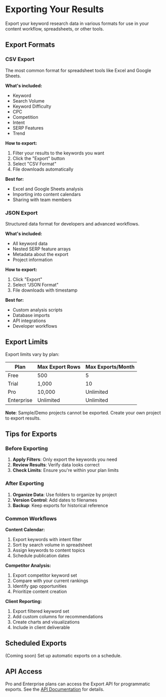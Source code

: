 # Exporting Your Results

Export your keyword research data in various formats for use in your content workflow, spreadsheets, or other tools.

## Export Formats

### CSV Export
The most common format for spreadsheet tools like Excel and Google Sheets.

**What's included:**
- Keyword
- Search Volume
- Keyword Difficulty
- CPC
- Competition
- Intent
- SERP Features
- Trend

**How to export:**
1. Filter your results to the keywords you want
2. Click the "Export" button
3. Select "CSV Format"
4. File downloads automatically

**Best for:**
- Excel and Google Sheets analysis
- Importing into content calendars
- Sharing with team members

### JSON Export
Structured data format for developers and advanced workflows.

**What's included:**
- All keyword data
- Nested SERP feature arrays
- Metadata about the export
- Project information

**How to export:**
1. Click "Export"
2. Select "JSON Format"
3. File downloads with timestamp

**Best for:**
- Custom analysis scripts
- Database imports
- API integrations
- Developer workflows

## Export Limits

Export limits vary by plan:

| Plan | Max Export Rows | Max Exports/Month |
|------|----------------|-------------------|
| Free | 500 | 5 |
| Trial | 1,000 | 10 |
| Pro | 10,000 | Unlimited |
| Enterprise | Unlimited | Unlimited |

**Note**: Sample/Demo projects cannot be exported. Create your own project to export results.

## Tips for Exports

### Before Exporting
1. **Apply Filters**: Only export the keywords you need
2. **Review Results**: Verify data looks correct
3. **Check Limits**: Ensure you're within your plan limits

### After Exporting
1. **Organize Data**: Use folders to organize by project
2. **Version Control**: Add dates to filenames
3. **Backup**: Keep exports for historical reference

### Common Workflows

**Content Calendar:**
1. Export keywords with intent filter
2. Sort by search volume in spreadsheet
3. Assign keywords to content topics
4. Schedule publication dates

**Competitor Analysis:**
1. Export competitor keyword set
2. Compare with your current rankings
3. Identify gap opportunities
4. Prioritize content creation

**Client Reporting:**
1. Export filtered keyword set
2. Add custom columns for recommendations
3. Create charts and visualizations
4. Include in client deliverable

## Scheduled Exports

(Coming soon) Set up automatic exports on a schedule.

## API Access

Pro and Enterprise plans can access the Export API for programmatic exports. See the [API Documentation](/docs/api) for details.
